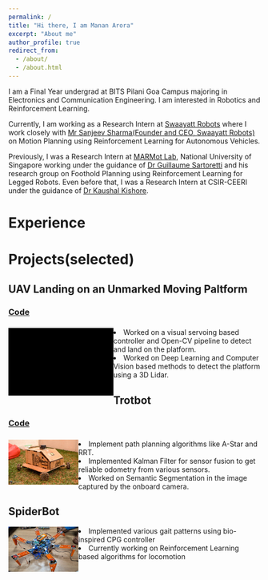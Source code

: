 ```yaml
---
permalink: /
title: "Hi there, I am Manan Arora"
excerpt: "About me"
author_profile: true
redirect_from: 
  - /about/
  - /about.html
---
```


I am a Final Year undergrad at BITS Pilani Goa Campus majoring in Electronics and Communication Engineering. I am interested in Robotics and Reinforcement Learning.

Currently, I am working as a Research Intern at [Swaayatt Robots](https://www.swaayattrobots.com/) where I work closely with [Mr Sanjeev Sharma(Founder and CEO, Swaayatt Robots)](https://www.swaayattrobots.com/) on Motion Planning using Reinforcement Learning for Autonomous Vehicles.

Previously, I was a Research Intern at [MARMot Lab](https://www.marmotlab.org/), National University of Singapore working under the guidance of [Dr Guillaume Sartoretti](https://www.marmotlab.org/bio.html) and his research group on Foothold Planning using Reinforcement Learning for Legged Robots. Even before that, I was a Research Intern at CSIR-CEERI under the guidance of [Dr Kaushal Kishore](https://www.ceeri.res.in/profiles/kaushal-kishore/).

# Experience


# Projects(selected)
## UAV Landing on an Unmarked Moving Paltform
### [Code](https://github.com/Manaro-Alpha/Drone-Landing-on-an-unamrked-moving-platform)
<h3>
<img  align="left" src="/images/lanfinGIF.gif" width="210" height="135">
</h3>
<p>
<li align="centre">Worked on a visual servoing based controller and Open-CV pipeline to detect and land on the platform.</li>
<li align="centre">Worked on Deep Learning and Computer Vision based methods to detect the platform using a 3D Lidar.</li>
</p>

## Trotbot
### [Code](https://github.com/ERC-BPGC/RAIN)
<h3>
<img align="left" src="/images/Trotbot_quark.jpg" width="140" height="90">
</h3>
<p>
<li align="centre">Implement path planning algorithms like A-Star and RRT. </li>
<li align="centre">Implemented Kalman Filter for sensor fusion to get reliable odometry from various sensors.</li>
<li align="centre">Worked on Semantic Segmentation in the image captured by the onboard camera.</li>
</p>

## SpiderBot
<p>
<img align="left" src="/images/spiderbot.jpeg" width="140" height="90">
<li align="centre">Implemented various gait patterns using bio-inspired CPG controller</li>
<li align="centre">Currently working on Reinforcement Learning based algorithms for locomotion</li>
</p>
